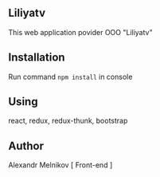 ## Liliyatv 
This web application povider OOO "Liliyatv"

## Installation
Run command `npm install` in console

## Using
react, redux, redux-thunk, bootstrap

## Author 
Alexandr Melnikov [ Front-end ]